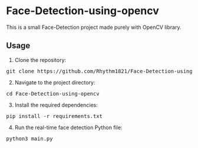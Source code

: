 # Face-Detection-using-opencv

This is a small Face-Detection project made purely with OpenCV library.

## Usage


1. Clone the repository:
   
<pre>
git clone https://github.com/Rhythm1821/Face-Detection-using-opencv.git
</pre>

2. Navigate to the project directory:

<pre>
cd Face-Detection-using-opencv
</pre>


3. Install the required dependencies:

<pre>
pip install -r requirements.txt
</pre>

   
4. Run the real-time face detection Python file:

<pre>
python3 main.py
</pre>